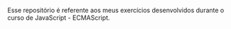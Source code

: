 Esse repositório é referente aos meus exercícios desenvolvidos durante o curso de JavaScript - ECMAScript.